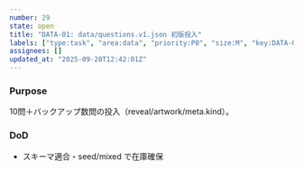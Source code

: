 ```yaml
---
number: 29
state: open
title: "DATA-01: data/questions.v1.json 初版投入"
labels: ["type:task", "area:data", "priority:P0", "size:M", "key:DATA-01"]
assignees: []
updated_at: "2025-09-20T12:42:01Z"
---
```

### Purpose
10問＋バックアップ数問の投入（reveal/artwork/meta.kind）。

### DoD
- スキーマ適合・seed/mixed で在庫確保
